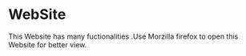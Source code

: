 # WebSite
This Website has many fuctionalities .Use Morzilla firefox to open this Website for better view.
